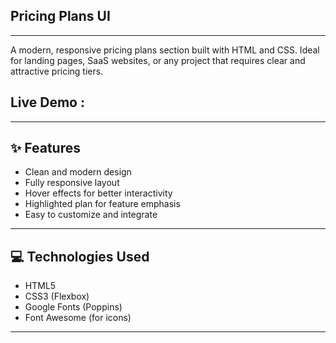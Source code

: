 ## Pricing Plans UI
---
A modern, responsive pricing plans section built with HTML and CSS. 
Ideal for landing pages, SaaS websites, or any project that requires clear and attractive pricing tiers.

## Live Demo : 
---
## ✨ Features

- Clean and modern design
- Fully responsive layout
- Hover effects for better interactivity
- Highlighted plan for feature emphasis
- Easy to customize and integrate
---
## 💻 Technologies Used

- HTML5
- CSS3 (Flexbox)
- Google Fonts (Poppins)
- Font Awesome (for icons)
---
